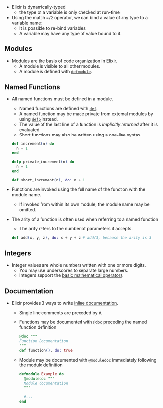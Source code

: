 - Elixir is dynamically-typed
  - the type of a variable is only checked at run-time
- Using the match `=/2` operator, we can bind a value of any type to a variable name:
  - It is possible to re-bind variables
  - A variable may have any type of value bound to it.

## Modules

- Modules are the basis of code organization in Elixir.
  - A module is visible to all other modules.
  - A module is defined with [`defmodule`][defmodule].

## Named Functions

- All named functions must be defined in a module.

  - Named functions are defined with [`def`][def].
  - A named function may be made private from external modules by using [`defp`][defp] instead.
  - The value of the last line of a function is _implicitly returned_ after it is evaluated
  - Short functions may also be written using a one-line syntax.

  ```elixir
  def increment(n) do
    n + 1
  end

  defp private_increment(n) do
    n + 1
  end

  def short_increment(n), do: n + 1
  ```

- Functions are invoked using the full name of the function with the module name.
  - If invoked from within its own module, the module name may be omitted.
- The arity of a function is often used when referring to a named function

  - The arity refers to the number of parameters it accepts.

  ```elixir
  def add(x, y, z), do: x + y + z # add/3, because the arity is 3
  ```

## Integers

- Integer values are whole numbers written with one or more digits.
  - You may use underscores to separate large numbers.
  - Integers support the [basic mathematical operators][operators].

## Documentation

- Elixir provides 3 ways to write [inline documentation][inline-documentation].

  - Single line comments are preceded by `#`.
  - Functions may be documented with `@doc` preceding the named function definition

    ```elixir
    @doc """
    Function Documentation
    """
    def function(), do: true
    ```

  - Module may be documented with `@moduledoc` immediately following the module definition

    ```elixir
    defmodule Example do
      @moduledoc """
      Module documentation
      """

      #...
    end
    ```

[functional-programming]: https://en.wikipedia.org/wiki/Functional_programming
[match]: https://elixirschool.com/en/lessons/basics/pattern-matching/
[inline-documentation]: https://elixirschool.com/en/lessons/basics/documentation/#inline-documentation
[operators]: https://elixir-lang.org/getting-started/basic-types.html#basic-arithmetic
[modules]: https://elixirschool.com/en/lessons/basics/modules/#modules
[functions]: https://elixirschool.com/en/lessons/basics/functions/#named-functions
[def]: https://hexdocs.pm/elixir/Kernel.html#def/2
[defp]: https://hexdocs.pm/elixir/Kernel.html#defp/2
[defmodule]: https://hexdocs.pm/elixir/Kernel.html#defmodule/2
